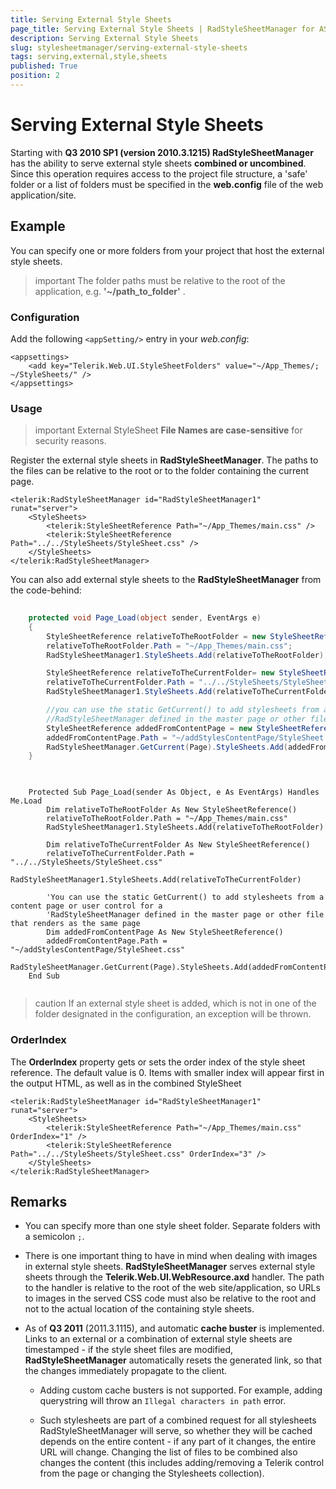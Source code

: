 ```yaml
---
title: Serving External Style Sheets
page_title: Serving External Style Sheets | RadStyleSheetManager for ASP.NET AJAX Documentation
description: Serving External Style Sheets
slug: stylesheetmanager/serving-external-style-sheets
tags: serving,external,style,sheets
published: True
position: 2
---
```


# Serving External Style Sheets



Starting with **Q3 2010 SP1 (version 2010.3.1215) RadStyleSheetManager** has the ability to serve external style sheets **combined or uncombined**. Since this operation requires access to the project file structure, a 'safe' folder or a list of folders must be specified in the **web.config** file of the web application/site.

## Example

You can specify one or more folders from your project that host the external style sheets.

>important The folder paths must be relative to the root of the application, e.g. **'~/path_to_folder'** .
>


### Configuration

Add the following `<appSetting/>` entry in your *web.config*:

````ASPNET
<appsettings>   
    <add key="Telerik.Web.UI.StyleSheetFolders" value="~/App_Themes/; ~/StyleSheets/" />
</appsettings>
````



### Usage

>important External StyleSheet **File Names are case-sensitive** for security reasons.
>

Register the external style sheets in **RadStyleSheetManager**. The paths to the files can be relative to the root or to the folder containing the current page.

````ASPNET
<telerik:RadStyleSheetManager id="RadStyleSheetManager1" runat="server">
    <StyleSheets>
        <telerik:StyleSheetReference Path="~/App_Themes/main.css" />
        <telerik:StyleSheetReference Path="../../StyleSheets/StyleSheet.css" />
    </StyleSheets>
</telerik:RadStyleSheetManager>
````


You can also add external style sheets to the **RadStyleSheetManager** from the code-behind:

````C#
		
	protected void Page_Load(object sender, EventArgs e)
	{
		StyleSheetReference relativeToTheRootFolder = new StyleSheetReference();
        relativeToTheRootFolder.Path = "~/App_Themes/main.css";
        RadStyleSheetManager1.StyleSheets.Add(relativeToTheRootFolder);

        StyleSheetReference relativeToTheCurrentFolder= new StyleSheetReference();
        relativeToTheCurrentFolder.Path = "../../StyleSheets/StyleSheet.css";
        RadStyleSheetManager1.StyleSheets.Add(relativeToTheCurrentFolder);

        //you can use the static GetCurrent() to add stylesheets from a content page or user control for a 
        //RadStyleSheetManager defined in the master page or other file that renders as the same page
        StyleSheetReference addedFromContentPage = new StyleSheetReference();
        addedFromContentPage.Path = "~/addStylesContentPage/StyleSheet.css";
        RadStyleSheetManager.GetCurrent(Page).StyleSheets.Add(addedFromContentPage);
	}
		
````
````VB
			
	Protected Sub Page_Load(sender As Object, e As EventArgs) Handles Me.Load
		Dim relativeToTheRootFolder As New StyleSheetReference()
        relativeToTheRootFolder.Path = "~/App_Themes/main.css"
        RadStyleSheetManager1.StyleSheets.Add(relativeToTheRootFolder)

        Dim relativeToTheCurrentFolder As New StyleSheetReference()
        relativeToTheCurrentFolder.Path = "../../StyleSheets/StyleSheet.css"
        RadStyleSheetManager1.StyleSheets.Add(relativeToTheCurrentFolder)

        'You can use the static GetCurrent() to add stylesheets from a content page or user control for a 
        'RadStyleSheetManager defined in the master page or other file that renders as the same page
        Dim addedFromContentPage As New StyleSheetReference()
        addedFromContentPage.Path = "~/addStylesContentPage/StyleSheet.css"
        RadStyleSheetManager.GetCurrent(Page).StyleSheets.Add(addedFromContentPage)
	End Sub
		
````


>caution If an external style sheet is added, which is not in one of the folder designated in the configuration, an exception will be thrown.
>


### OrderIndex

The **OrderIndex** property gets or sets the order index of the style sheet reference. The default value is 0. Items with smaller index will appear first in the output HTML, as well as in the combined StyleSheet

````ASP.NET
<telerik:RadStyleSheetManager id="RadStyleSheetManager1" runat="server">
    <StyleSheets>
        <telerik:StyleSheetReference Path="~/App_Themes/main.css" OrderIndex="1" />
        <telerik:StyleSheetReference Path="../../StyleSheets/StyleSheet.css" OrderIndex="3" />
    </StyleSheets>
</telerik:RadStyleSheetManager>
````


## Remarks

* You can specify more than one style sheet folder. Separate folders with a semicolon `;`.

* There is one important thing to have in mind when dealing with images in external style sheets. **RadStyleSheetManager** serves external style sheets through the **Telerik.Web.UI.WebResource.axd** handler. The path to the handler is relative to the root of the web site/application, so URLs to images in the served CSS code must also be relative to the root and not to the actual location of the containing style sheets.

* As of **Q3 2011** (2011.3.1115), and automatic **cache buster** is implemented. Links to an external or a combination of external style sheets are timestamped - if the style sheet files are modified, **RadStyleSheetManager** automatically resets the generated link, so that the changes immediately propagate to the client.

    * Adding custom cache busters is not supported. For example, adding querystring will throw an `Illegal characters in path` error.
    
    * Such stylesheets are part of a combined request for all stylesheets RadStyleSheetManager will serve, so whether they will be cached depends on the entire content - if any part of it changes, the entire URL will change. Changing the list of files to be combined also changes the content (this includes adding/removing a Telerik control from the page or changing the Stylesheets collection).


